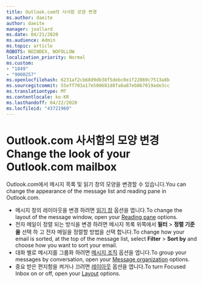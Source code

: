 ```yaml
---
title: Outlook.com의 사서함 모양 변경
ms.author: daeite
author: daeite
manager: joallard
ms.date: 04/21/2020
ms.audience: Admin
ms.topic: article
ROBOTS: NOINDEX, NOFOLLOW
localization_priority: Normal
ms.custom:
- "1849"
- "9000257"
ms.openlocfilehash: 6231af2cb68d9db38f5debc0e1f22869c7513a8b
ms.sourcegitcommit: 55eff703a17e500681d8fa6a87eb067019ade3cc
ms.translationtype: MT
ms.contentlocale: ko-KR
ms.lasthandoff: 04/22/2020
ms.locfileid: "43721960"
---
```

# <a name="change-the-look-of-your-outlookcom-mailbox"></a><span data-ttu-id="cd2a5-102">Outlook.com 사서함의 모양 변경</span><span class="sxs-lookup"><span data-stu-id="cd2a5-102">Change the look of your Outlook.com mailbox</span></span>

<span data-ttu-id="cd2a5-103">Outlook.com에서 메시지 목록 및 읽기 창의 모양을 변경할 수 있습니다.</span><span class="sxs-lookup"><span data-stu-id="cd2a5-103">You can change the appearance of the message list and reading pane in Outlook.com.</span></span>

- <span data-ttu-id="cd2a5-104">메시지 창의 레이아웃을 변경 하려면 [읽기 창](https://outlook.live.com/mail/options/mail/layout/readingPane) 옵션을 엽니다.</span><span class="sxs-lookup"><span data-stu-id="cd2a5-104">To change the layout of the message window, open your [Reading pane](https://outlook.live.com/mail/options/mail/layout/readingPane) options.</span></span>
- <span data-ttu-id="cd2a5-105">전자 메일이 정렬 되는 방식을 변경 하려면 메시지 목록 위쪽에서 **필터** > **정렬 기준을** 선택 하 고 전자 메일을 정렬할 방법을 선택 합니다.</span><span class="sxs-lookup"><span data-stu-id="cd2a5-105">To change how your email is sorted, at the top of the message list, select **Filter** > **Sort by** and choose how you want to sort your email.</span></span>
- <span data-ttu-id="cd2a5-106">대화 별로 메시지를 그룹화 하려면 [메시지 조직](https://outlook.live.com/mail/options/mail/layout/conversations) 옵션을 엽니다.</span><span class="sxs-lookup"><span data-stu-id="cd2a5-106">To group your messages by conversation, open your [Message organization](https://outlook.live.com/mail/options/mail/layout/conversations) options.</span></span>
- <span data-ttu-id="cd2a5-107">중요 받은 편지함을 켜거나 끄려면 [레이아웃](https://outlook.live.com/mail/options/mail/layout/focused) 옵션을 엽니다.</span><span class="sxs-lookup"><span data-stu-id="cd2a5-107">To turn Focused Inbox on or off, open your [Layout](https://outlook.live.com/mail/options/mail/layout/focused) options.</span></span>